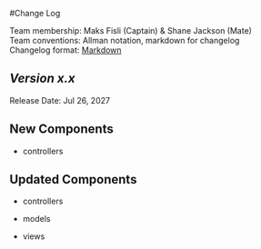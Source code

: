 #Change Log

Team membership:  Maks Fisli (Captain) & Shane Jackson (Mate)  
Team conventions: Allman notation, markdown for changelog  
Changelog format: [Markdown](https://github.com/adam-p/markdown-here/wiki/Markdown-Cheatsheet) 

## *Version x.x*

Release Date: Jul 26, 2027

## New Components

-   controllers
    
## Updated Components

-   controllers

-   models

-   views


